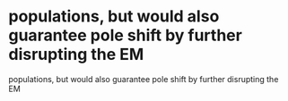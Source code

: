 # populations, but would also guarantee pole shift by further disrupting the EM

populations, but would also guarantee pole shift by further disrupting the EM